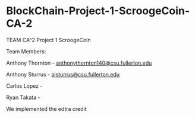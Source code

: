 # BlockChain-Project-1-ScroogeCoin-CA-2

TEAM CA^2 Project 1 ScroogeCoin

Team Members:

Anthony Thornton - anthonythornton140@csu.fullerton.edu 

Anthony Sturrus - ajsturrus@csu.fullerton.edu

Carlos Lopez - 

Ryan Takata -

We implemented the edtra credit
